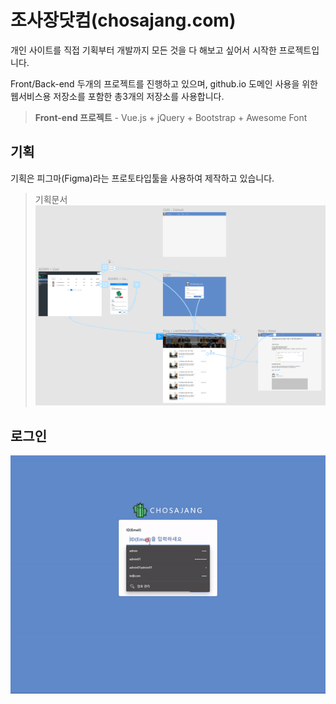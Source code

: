 # 조사장닷컴(chosajang.com)
개인 사이트를 직접 기획부터 개발까지 모든 것을 다 해보고 싶어서 시작한 프로젝트입니다.

Front/Back-end 두개의 프로젝트를 진행하고 있으며, github.io 도메인 사용을 위한 웹서비스용 저장소를 포함한 총3개의 저장소를 사용합니다.

> **Front-end 프로젝트** - Vue.js + jQuery + Bootstrap + Awesome Font

## 기획
기획은 피그마(Figma)라는 프로토타입툴을 사용하여 제작하고 있습니다.
 > 기획문서 
![ex_screenshot](./public/ref/workflow.png)

## 로그인

![ex_screenshot](./public/ref/login.gif)

